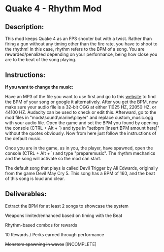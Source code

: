 # Quake 4 - Rhythm Mod 

## Description:

This mod keeps Quake 4 as an FPS shooter but with a twist. Rather than firing a gun without any timing other than the fire rate, you have to shoot to the rhythm! In this case, rhythm refers to the BPM of a song. You are rewarded/penalized depending on your performance, being how close you are to the beat of the song playing.

## Instructions:

__If you want to change the music:__

Have an MP3 of the file you want to use first and go to this [website](https://getsongbpm.com/tools/audio) to find the BPM of your song or google it alternatively. 
After you get the BPM, now make sure your audio file is a 32-bit OGG at either 11025 HZ, 22050 HZ, or 44100 HZ. Audacity can be used to check or edit this.
Afterward, go to the mod files in "mods\sound\marine\player" and replace custom_music.ogg with your audio file.
Open the game and set the BPM you found by opening the console (CTRL + Alt + `) and type in "setbpm [insert BPM amount here]" without the quotes obviously.
Now from here just follow the instructions of the default music.

Once you are in the game, as in you, the player, have spawned, open the console (CTRL + Alt + `) and type "preparemusic". The rhythm mechanics and the song will activate so the mod can start. 

The default song that plays is called Devil Trigger by Ali Edwards, originally from the game Devil May Cry 5. 
This song has a BPM of 160, and the beat of this song is loud and clear.

## Deliverables:

Extract the BPM for at least 2 songs to showcase the system

Weapons limited/enhanced based on timing with the Beat

Rhythm-based combos for rewards

10 Rewards / Perks earned through performance

~~Monsters spawning in waves~~ [INCOMPLETE]
